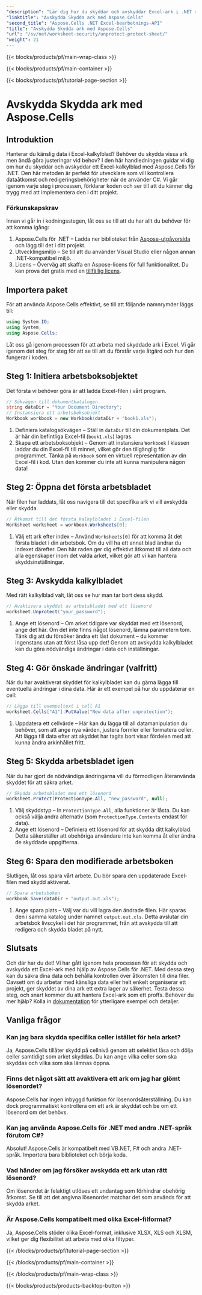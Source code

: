 ```yaml
---
"description": "Lär dig hur du skyddar och avskyddar Excel-ark i .NET med hjälp av Aspose.Cells. Följ den här steg-för-steg-guiden för att säkra dina kalkylblad."
"linktitle": "Avskydda Skydda ark med Aspose.Cells"
"second_title": "Aspose.Cells .NET Excel-bearbetnings-API"
"title": "Avskydda Skydda ark med Aspose.Cells"
"url": "/sv/net/worksheet-security/unprotect-protect-sheet/"
"weight": 21
---
```


{{< blocks/products/pf/main-wrap-class >}}

{{< blocks/products/pf/main-container >}}

{{< blocks/products/pf/tutorial-page-section >}}

# Avskydda Skydda ark med Aspose.Cells

## Introduktion
Hanterar du känslig data i Excel-kalkylblad? Behöver du skydda vissa ark men ändå göra justeringar vid behov? I den här handledningen guidar vi dig om hur du skyddar och avskyddar ett Excel-kalkylblad med Aspose.Cells för .NET. Den här metoden är perfekt för utvecklare som vill kontrollera dataåtkomst och redigeringsbehörigheter när de använder C#. Vi går igenom varje steg i processen, förklarar koden och ser till att du känner dig trygg med att implementera den i ditt projekt.
### Förkunskapskrav
Innan vi går in i kodningsstegen, låt oss se till att du har allt du behöver för att komma igång:
1. Aspose.Cells för .NET – Ladda ner biblioteket från [Aspose-utgåvorsida](https://releases.aspose.com/cells/net/) och lägg till det i ditt projekt.
2. Utvecklingsmiljö – Se till att du använder Visual Studio eller någon annan .NET-kompatibel miljö.
3. Licens – Överväg att skaffa en Aspose-licens för full funktionalitet. Du kan prova det gratis med en [tillfällig licens](https://purchase.aspose.com/temporary-license/).
## Importera paket
För att använda Aspose.Cells effektivt, se till att följande namnrymder läggs till:
```csharp
using System.IO;
using System;
using Aspose.Cells;
```
Låt oss gå igenom processen för att arbeta med skyddade ark i Excel. Vi går igenom det steg för steg för att se till att du förstår varje åtgärd och hur den fungerar i koden.
## Steg 1: Initiera arbetsboksobjektet
Det första vi behöver göra är att ladda Excel-filen i vårt program.
```csharp
// Sökvägen till dokumentkatalogen.
string dataDir = "Your Document Directory";
// Instansiera ett arbetsboksobjekt
Workbook workbook = new Workbook(dataDir + "book1.xls");
```
1. Definiera katalogsökvägen – Ställ in `dataDir` till din dokumentplats. Det är här din befintliga Excel-fil (`book1.xls`) lagras.
2. Skapa ett arbetsboksobjekt – Genom att instansiera `Workbook` I klassen laddar du din Excel-fil till minnet, vilket gör den tillgänglig för programmet.
Tänka på `Workbook` som en virtuell representation av din Excel-fil i kod. Utan den kommer du inte att kunna manipulera någon data!
## Steg 2: Öppna det första arbetsbladet
När filen har laddats, låt oss navigera till det specifika ark vi vill avskydda eller skydda.
```csharp
// Åtkomst till det första kalkylbladet i Excel-filen
Worksheet worksheet = workbook.Worksheets[0];
```
1. Välj ett ark efter index – Använd `Worksheets[0]` för att komma åt det första bladet i din arbetsbok. Om du vill ha ett annat blad ändrar du indexet därefter.
Den här raden ger dig effektivt åtkomst till all data och alla egenskaper inom det valda arket, vilket gör att vi kan hantera skyddsinställningar.
## Steg 3: Avskydda kalkylbladet
Med rätt kalkylblad valt, låt oss se hur man tar bort dess skydd.
```csharp
// Avaktivera skyddet av arbetsbladet med ett lösenord
worksheet.Unprotect("your_password");
```
1. Ange ett lösenord – Om arket tidigare var skyddat med ett lösenord, ange det här. Om det inte finns något lösenord, lämna parametern tom.
Tänk dig att du försöker ändra ett låst dokument – du kommer ingenstans utan att först låsa upp det! Genom att avskydda kalkylbladet kan du göra nödvändiga ändringar i data och inställningar.
## Steg 4: Gör önskade ändringar (valfritt)
När du har avaktiverat skyddet för kalkylbladet kan du gärna lägga till eventuella ändringar i dina data. Här är ett exempel på hur du uppdaterar en cell:
```csharp
// Lägga till exempeltext i cell A1
worksheet.Cells["A1"].PutValue("New data after unprotection");
```
1. Uppdatera ett cellvärde – Här kan du lägga till all datamanipulation du behöver, som att ange nya värden, justera formler eller formatera celler.
Att lägga till data efter att skyddet har tagits bort visar fördelen med att kunna ändra arkinhållet fritt.
## Steg 5: Skydda arbetsbladet igen
När du har gjort de nödvändiga ändringarna vill du förmodligen återanvända skyddet för att säkra arket.
```csharp
// Skydda arbetsbladet med ett lösenord
worksheet.Protect(ProtectionType.All, "new_password", null);
```
1. Välj skyddstyp – In `ProtectionType.All`, alla funktioner är låsta. Du kan också välja andra alternativ (som `ProtectionType.Contents` endast för data).
2. Ange ett lösenord – Definiera ett lösenord för att skydda ditt kalkylblad. Detta säkerställer att obehöriga användare inte kan komma åt eller ändra de skyddade uppgifterna.
## Steg 6: Spara den modifierade arbetsboken
Slutligen, låt oss spara vårt arbete. Du bör spara den uppdaterade Excel-filen med skydd aktiverat.
```csharp
// Spara arbetsboken
workbook.Save(dataDir + "output.out.xls");
```
1. Ange spara plats – Välj var du vill lagra den ändrade filen. Här sparas den i samma katalog under namnet `output.out.xls`.
Detta avslutar din arbetsbok livscykel i det här programmet, från att avskydda till att redigera och skydda bladet på nytt.

## Slutsats
Och där har du det! Vi har gått igenom hela processen för att skydda och avskydda ett Excel-ark med hjälp av Aspose.Cells för .NET. Med dessa steg kan du säkra dina data och behålla kontrollen över åtkomsten till dina filer. 
Oavsett om du arbetar med känsliga data eller helt enkelt organiserar ett projekt, ger skyddet av dina ark ett extra lager av säkerhet. Testa dessa steg, och snart kommer du att hantera Excel-ark som ett proffs. Behöver du mer hjälp? Kolla in [dokumentation](https://reference.aspose.com/cells/net/) för ytterligare exempel och detaljer.
## Vanliga frågor
### Kan jag bara skydda specifika celler istället för hela arket?  
Ja, Aspose.Cells tillåter skydd på cellnivå genom att selektivt låsa och dölja celler samtidigt som arket skyddas. Du kan ange vilka celler som ska skyddas och vilka som ska lämnas öppna.
### Finns det något sätt att avaktivera ett ark om jag har glömt lösenordet?  
Aspose.Cells har ingen inbyggd funktion för lösenordsåterställning. Du kan dock programmatiskt kontrollera om ett ark är skyddat och be om ett lösenord om det behövs.
### Kan jag använda Aspose.Cells för .NET med andra .NET-språk förutom C#?  
Absolut! Aspose.Cells är kompatibelt med VB.NET, F# och andra .NET-språk. Importera bara biblioteket och börja koda.
### Vad händer om jag försöker avskydda ett ark utan rätt lösenord?  
Om lösenordet är felaktigt utlöses ett undantag som förhindrar obehörig åtkomst. Se till att det angivna lösenordet matchar det som används för att skydda arket.
### Är Aspose.Cells kompatibelt med olika Excel-filformat?  
Ja, Aspose.Cells stöder olika Excel-format, inklusive XLSX, XLS och XLSM, vilket ger dig flexibilitet att arbeta med olika filtyper.


{{< /blocks/products/pf/tutorial-page-section >}}

{{< /blocks/products/pf/main-container >}}

{{< /blocks/products/pf/main-wrap-class >}}

{{< blocks/products/products-backtop-button >}}
